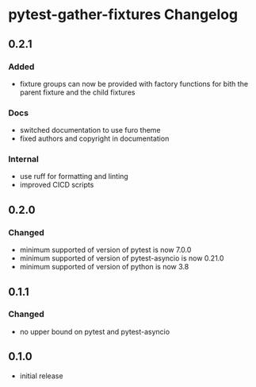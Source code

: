 # pytest-gather-fixtures Changelog
## 0.2.1
### Added
* fixture groups can now be provided with factory functions for bith the parent fixture and the child fixtures
### Docs
* switched documentation to use furo theme
* fixed authors and copyright in documentation
### Internal
* use ruff for formatting and linting
* improved CICD scripts
## 0.2.0
### Changed
* minimum supported of version of pytest is now 7.0.0
* minimum supported of version of pytest-asyncio is now 0.21.0
* minimum supported of version of python is now 3.8
## 0.1.1
### Changed
* no upper bound on pytest and pytest-asyncio
## 0.1.0
* initial release
